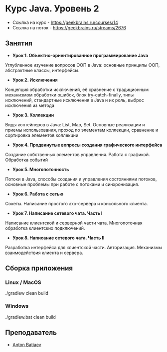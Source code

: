 # Курс Java. Уровень 2
- Ссылка на курс - https://geekbrains.ru/courses/14
- Ссылка на поток - https://geekbrains.ru/streams/2676

## Занятия

- __Урок 1. Объектно-ориентированное программирование Java__

Углубленное изучение вопросов ООП в Java: основные принципы ООП, абстрактные классы, интерфейсы.

- __Урок 2. Исключения__

Концепция обработки исключений, её сравнение с традиционным механизмом обработки ошибок, блок try-catch-finally, типы исключений, стандартные исключения в Java и их роль, выброс исключения из метода

- __Урок 3. Коллекции__

Виды контейнеров в Java: List, Map, Set. Основные реализации и приемы использования, проход по элементам коллекции, сравнение и сортировка элементов коллекции

- __Урок 4. Продвинутые вопросы создания графического интерфейса__

Создание собственных элементов управления. Работа с графикой. Обработка событий

- __Урок 5. Многопоточность__

Потоки в Java, способы создания и управления состояниями потоков, основные проблемы при работе с потоками и синхронизация.

- __Урок 6. Работа с сетью__

Сокеты. Написание простого эхо-сервера и консольного клиента.

- __Урок 7. Написание сетевого чата. Часть I__

Написание клиентской и серверной части чата. Многопоточная обработка клиентских подключений.

- __Урок 8. Написание сетевого чата. Часть II__

Разработка интерфейса для клиентской части. Авторизация. Механизмы взаимодействия клиента и сервера.
 
## Сборка приложения
### Linux / MacOS
./gradlew clean build
### Windows
./gradlew.bat clean build
 
## Преподаватель
- [Anton Batiaev](https://geekbrains.ru/users/1851193)